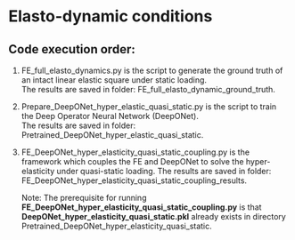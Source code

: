 # Elasto-dynamic conditions  
## Code execution order:  
1. FE_full_elasto_dynamics.py is the script to generate the ground truth of an intact linear elastic square under static loading.  
   The results are saved in folder: FE_full_elasto_dynamic_ground_truth.  

2. Prepare_DeepONet_hyper_elastic_quasi_static.py is the script to train the Deep Operator Neural Network (DeepONet).  
   The results are saved in folder: Pretrained_DeepONet_hyper_elastic_quasi_static.  

3. FE_DeepONet_hyper_elasticity_quasi_static_coupling.py is the framework which couples the FE and DeepONet to solve the hyper-elasticity under quasi-static loading. The results are saved in folder: FE_DeepONet_hyper_elasticity_quasi_static_coupling_results.

   Note: The prerequisite for running **FE_DeepONet_hyper_elasticity_quasi_static_coupling.py** is that **DeepONet_hyper_elasticity_quasi_static.pkl** already exists in directory Pretrained_DeepONet_hyper_elasticity_quasi_static.

